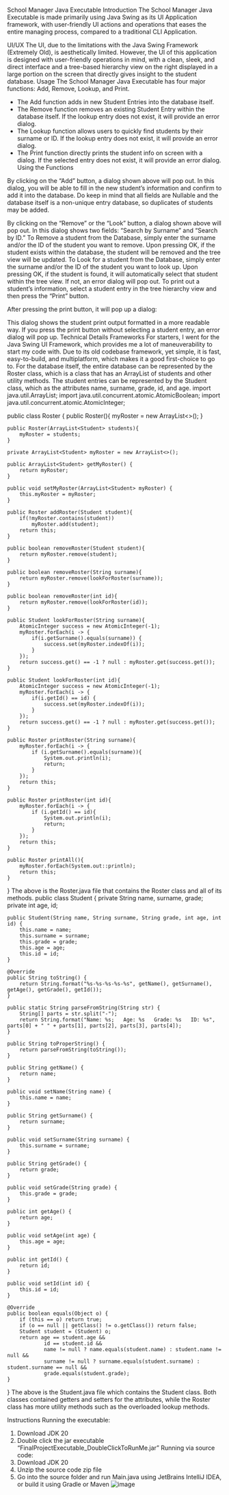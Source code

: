 School Manager Java Executable
Introduction
The School Manager Java Executable is made primarily using Java Swing as its UI Application framework, with user-friendly UI actions and operations that eases the entire managing process, compared to a traditional CLI Application.
 

UI/UX
The UI, due to the limitations with the Java Swing Framework (Extremely Old), is aesthetically limited. However, the UI of this application is designed with user-friendly operations in mind, with a clean, sleek, and direct interface and a tree-based hierarchy view on the right displayed in a large portion on the screen that directly gives insight to the student database.
Usage
The School Manager Java Executable has four major functions: Add, Remove, Lookup, and Print.
-	The Add function adds in new Student Entries into the database itself.
-	The Remove function removes an existing Student Entry within the database itself. If the lookup entry does not exist, it will provide an error dialog.
-	The Lookup function allows users to quickly find students by their surname or ID. If the lookup entry does not exist, it will provide an error dialog.
-	The Print function directly prints the student info on screen with a dialog. If the selected entry does not exist, it will provide an error dialog.
Using the Functions
 
By clicking on the “Add” button, a dialog shown above will pop out. In this dialog, you will be able to fill in the new student’s information and confirm to add it into the database. Do keep in mind that all fields are Nullable and the database itself is a non-unique entry database, so duplicates of students may be added.
 
By clicking on the “Remove” or the “Look” button, a dialog shown above will pop out. In this dialog shows two fields: “Search by Surname” and “Search by ID.”
To Remove a student from the Database, simply enter the surname and/or the ID of the student you want to remove. Upon pressing OK, if the student exists within the database, the student will be removed and the tree view will be updated.
To Look for a student from the Database, simply enter the surname and/or the ID of the student you want to look up. Upon pressing OK, if the student is found, it will automatically select that student within the tree view. If not, an error dialog will pop out.
To print out a student’s information, select a student entry in the tree hierarchy view and then press the “Print” button.
 
After pressing the print button, it will pop up a dialog:
 
This dialog shows the student print output formatted in a more readable way.
If you press the print button without selecting a student entry, an error dialog will pop up.
Technical Details
Frameworks
For starters, I went for the Java Swing UI Framework, which provides me a lot of maneuverability to start my code with. Due to its old codebase framework, yet simple, it is fast, easy-to-build, and multiplatform, which makes it a good first-choice to go to.
For the database itself, the entire database can be represented by the Roster class, which is a class that has an ArrayList of students and other utility methods. The student entries can be represented by the Student class, which as the attributes name, surname, grade, id, and age.
import java.util.ArrayList;
import java.util.concurrent.atomic.AtomicBoolean;
import java.util.concurrent.atomic.AtomicInteger;

public class Roster {
    public Roster(){
        myRoster = new ArrayList<>();
    }

    public Roster(ArrayList<Student> students){
        myRoster = students;
    }

    private ArrayList<Student> myRoster = new ArrayList<>();

    public ArrayList<Student> getMyRoster() {
        return myRoster;
    }

    public void setMyRoster(ArrayList<Student> myRoster) {
        this.myRoster = myRoster;
    }

    public Roster addRoster(Student student){
        if(!myRoster.contains(student))
            myRoster.add(student);
        return this;
    }

    public boolean removeRoster(Student student){
        return myRoster.remove(student);
    }

    public boolean removeRoster(String surname){
        return myRoster.remove(lookForRoster(surname));
    }

    public boolean removeRoster(int id){
        return myRoster.remove(lookForRoster(id));
    }

    public Student lookForRoster(String surname){
        AtomicInteger success = new AtomicInteger(-1);
        myRoster.forEach(i -> {
            if(i.getSurname().equals(surname)) {
                success.set(myRoster.indexOf(i));
            }
        });
        return success.get() == -1 ? null : myRoster.get(success.get());
    }

    public Student lookForRoster(int id){
        AtomicInteger success = new AtomicInteger(-1);
        myRoster.forEach(i -> {
            if(i.getId() == id) {
                success.set(myRoster.indexOf(i));
            }
        });
        return success.get() == -1 ? null : myRoster.get(success.get());
    }

    public Roster printRoster(String surname){
        myRoster.forEach(i -> {
            if (i.getSurname().equals(surname)){
                System.out.println(i);
                return;
            }
        });
        return this;
    }

    public Roster printRoster(int id){
        myRoster.forEach(i -> {
            if (i.getId() == id){
                System.out.println(i);
                return;
            }
        });
        return this;
    }

    public Roster printAll(){
        myRoster.forEach(System.out::println);
        return this;
    }
}
The above is the Roster.java file that contains the Roster class and all of its methods.
public class Student {
    private String name, surname, grade;
    private int age, id;

    public Student(String name, String surname, String grade, int age, int id) {
        this.name = name;
        this.surname = surname;
        this.grade = grade;
        this.age = age;
        this.id = id;
    }

    @Override
    public String toString() {
        return String.format("%s-%s-%s-%s-%s", getName(), getSurname(), getAge(), getGrade(), getId());
    }

    public static String parseFromString(String str) {
        String[] parts = str.split("-");
        return String.format("Name: %s;   Age: %s   Grade: %s   ID: %s", parts[0] + " " + parts[1], parts[2], parts[3], parts[4]);
    }

    public String toProperString() {
        return parseFromString(toString());
    }

    public String getName() {
        return name;
    }

    public void setName(String name) {
        this.name = name;
    }

    public String getSurname() {
        return surname;
    }

    public void setSurname(String surname) {
        this.surname = surname;
    }

    public String getGrade() {
        return grade;
    }

    public void setGrade(String grade) {
        this.grade = grade;
    }

    public int getAge() {
        return age;
    }

    public void setAge(int age) {
        this.age = age;
    }

    public int getId() {
        return id;
    }

    public void setId(int id) {
        this.id = id;
    }

    @Override
    public boolean equals(Object o) {
        if (this == o) return true;
        if (o == null || getClass() != o.getClass()) return false;
        Student student = (Student) o;
        return age == student.age &&
                id == student.id &&
                name != null ? name.equals(student.name) : student.name != null &&
                surname != null ? surname.equals(student.surname) : student.surname == null &&
                grade.equals(student.grade);
    }
}
The above is the Student.java file which contains the Student class.
Both classes contained getters and setters for the attributes, while the Roster class has more utility methods such as the overloaded lookup methods.

Instructions
Running the executable:
1.	Download JDK 20
2.	Double click the jar executable “FinalProjectExecutable_DoubleClickToRunMe.jar”
Running via source code:
1.	Download JDK 20
2.	Unzip the source code zip file
3.	Go into the source folder and run Main.java using JetBrains IntelliJ IDEA, or build it using Gradle or Maven
![image](https://github.com/Type-32/APCSAFinalProject/assets/87076491/d5a19e26-6c1b-42fd-8d94-6a88cb58b8b7)
